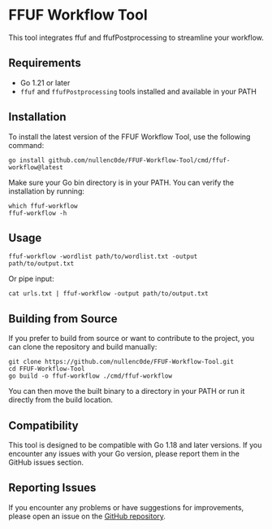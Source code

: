# FFUF Workflow Tool

This tool integrates ffuf and ffufPostprocessing to streamline your workflow.

## Requirements

- Go 1.21 or later
- `ffuf` and `ffufPostprocessing` tools installed and available in your PATH

## Installation

To install the latest version of the FFUF Workflow Tool, use the following command:

```
go install github.com/nullenc0de/FFUF-Workflow-Tool/cmd/ffuf-workflow@latest
```

Make sure your Go bin directory is in your PATH. You can verify the installation by running:

```
which ffuf-workflow
ffuf-workflow -h
```

## Usage

```
ffuf-workflow -wordlist path/to/wordlist.txt -output path/to/output.txt
```

Or pipe input:

```
cat urls.txt | ffuf-workflow -output path/to/output.txt
```

## Building from Source

If you prefer to build from source or want to contribute to the project, you can clone the repository and build manually:

```
git clone https://github.com/nullenc0de/FFUF-Workflow-Tool.git
cd FFUF-Workflow-Tool
go build -o ffuf-workflow ./cmd/ffuf-workflow
```

You can then move the built binary to a directory in your PATH or run it directly from the build location.

## Compatibility

This tool is designed to be compatible with Go 1.18 and later versions. If you encounter any issues with your Go version, please report them in the GitHub issues section.

## Reporting Issues

If you encounter any problems or have suggestions for improvements, please open an issue on the [GitHub repository](https://github.com/nullenc0de/FFUF-Workflow-Tool/issues).
